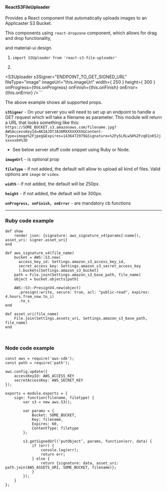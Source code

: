 #### ReactS3FileUploader

Provides a React component that automatically uploads images to an Applicaster S3 Bucket.

This components using  ```react-dropzone``` component, which allows for drag and drop functionality,

and material-ui design.


1. ```import S3Uploader from 'react-s3-file-uploader'```
2. ``` 
<S3Uploader 
   s3Signer="ENDPOINT_TO_GET_SIGNED_URL" 
   fileType="image"
   imageUrl="this.imageUrl"
   width={ 250 }
   height={ 300 }
   onProgress={this.onProgress} 
   onFinish={this.onFinish} 
   onError={this.onError} 
  />```

The above example shows all supported props.

**```s3Signer```**   - On your server you will need to set up an endpoint to handle a GET request which will take a filename  as parameter.
This module will return a URL that looks something like this: 
``` https://SOME_BUCKET.s3.amazonaws.com/filename.jpg?AWSAccessKeyId=AKIAJDTJA3OMXXXXXXXX&Content-Type=image%2Fjpeg&Expires=1436472979&Signature=%2Fy5LRLwSH%2FzqD1nK5Jjxxxxx84%3D ```

* See below server stuff code snippet using Ruby or Node.

**```imageUrl```** -  is optional prop

**```fileType```** -  if not added, the default will allow to upload all kind of files. Valid options are ```image``` or ```video```.

**```width```** - if not added, the default will be 250px.

**```height```** -  if not added, the default will be 300px.

**```onProgress, onFinish, onError```** -  are mandatory cb functions


***

### Ruby code example

```
def show
    render json: {signature: aws_signature_v4(params[:name]), asset_uri: signer.asset_uri}
end

def aws_signature_v4(file_name)
    bucket = AWS::S3.new(
      access_key_id: Settings.amazon_s3_access_key_id, 
      secret_access_key: Settings.amazon_s3_secret_access_key
      ).buckets[Settings.amazon_s3_bucket]
    path = File.join(Settings.amazon_s3_base_path, file_name)
    object = bucket.objects[path]

    AWS::S3::PresignV4.new(object)
      .presign(:write, secure: true, acl: "public-read", expires: 4.hours.from_now.to_i)
      .to_s
end

def asset_uri(file_name)
    File.join(Settings.assets_uri, Settings.amazon_s3_base_path, file_name)
end  



```

### Node code example

```
const aws = require('aws-sdk');
const path = require('path');

aws.config.update({
    accessKeyId: AWS_ACCESS_KEY
    secretAccessKey: AWS_SECRET_KEY
});

exports = module.exports = {
    sign: function(filename, filetype) {
        var s3 = new aws.S3();

        var params = {
            Bucket: SOME_BUCKET,
            Key: filename,
            Expires: 60,
            ContentType: filetype
        };

        s3.getSignedUrl(‘putObject’, params, function(err, data) {
            if (err) {
                console.log(err);
                return err;
            } else {
                return {signature: data, asset_uri: path.join(AWS_ASSETS_URI, SOME_BUCKET, filename)};
            }
        });
    }
};
```